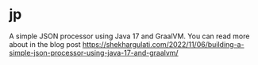 # jp
A simple JSON processor using Java 17 and GraalVM. You can read more about in the blog post https://shekhargulati.com/2022/11/06/building-a-simple-json-processor-using-java-17-and-graalvm/
